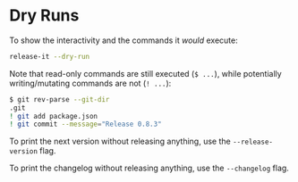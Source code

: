 # Dry Runs

To show the interactivity and the commands it _would_ execute:

```bash
release-it --dry-run
```

Note that read-only commands are still executed (`$ ...`), while potentially writing/mutating commands are not
(`! ...`):

```bash
$ git rev-parse --git-dir
.git
! git add package.json
! git commit --message="Release 0.8.3"
```

To print the next version without releasing anything, use the `--release-version` flag.

To print the changelog without releasing anything, use the `--changelog` flag.

